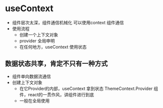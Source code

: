 # useContext

- 组件层次太深，组件通信机械化  可以使用context  组件通信
- 使用流程
    - 创建一个上下文对象
    - provider 全局申明
    - 在任何地方，useContext 使用状态

## 数据状态共享，肯定不只有一种方式
- 组件单向数据流通信
- 创建上下文对象
    - 在它Provider的内部，useContext 拿到状态
    ThemeContext.Provider 组件，react的一贯作风，讲组件进行到底
    - 一般在全局使用